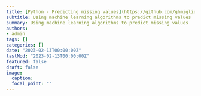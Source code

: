 ```yaml
---
title: [Python - Predicting missing values](https://github.com/ghmigliorini/site/blob/main/content/post/2022-12-21-predict-missing-values/index.ipynb)
subtitle: Using machine learning algorithms to predict missing values
summary: Using machine learning algorithms to predict missing values
authors:
- admin
tags: []
categories: []
date: "2023-02-13T00:00:00Z"
lastMod: "2023-02-13T00:00:00Z"
featured: false
draft: false
image:
  caption:
  focal_point: ""
---
```


